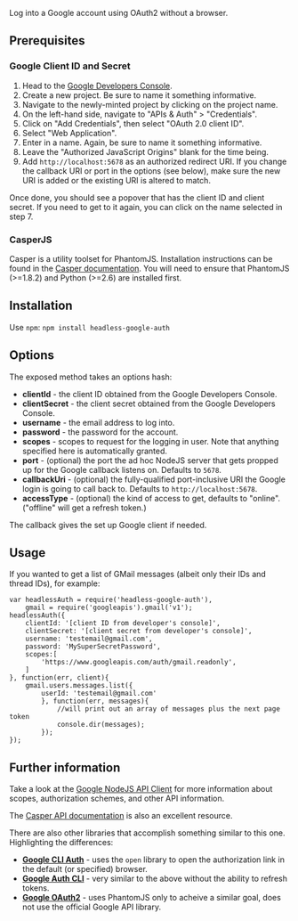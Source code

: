 Log into a Google account using OAuth2 without a browser.

## Prerequisites

### Google Client ID and Secret

1. Head to the [Google Developers Console](https://console.developers.google.com).
1. Create a new project.  Be sure to name it something informative.
1. Navigate to the newly-minted project by clicking on the project name.
1. On the left-hand side, navigate to "APIs & Auth" > "Credentials".
1. Click on "Add Credentials", then select "OAuth 2.0 client ID".
1. Select "Web Application".
1. Enter in a name.  Again, be sure to name it something informative.
1. Leave the "Authorized JavaScript Origins" blank for the time being.
1. Add `http://localhost:5678` as an authorized redirect URI.  If you change the callback URI or port in the options (see below), make sure the new URI is added or the existing URI is altered to match.

Once done, you should see a popover that has the client ID and client secret.  If you need to get to it again, you can click on the name selected in step 7.

### CasperJS

Casper is a utility toolset for PhantomJS.  Installation instructions can be found in the [Casper documentation](http://docs.casperjs.org/en/latest/installation.html).  You will need to ensure that PhantomJS (>=1.8.2) and Python (>=2.6) are installed first.

## Installation

Use `npm`: `npm install headless-google-auth`

## Options

The exposed method takes an options hash:

* **clientId** - the client ID obtained from the Google Developers Console.
* **clientSecret** - the client secret obtained from the Google Developers Console.
* **username** - the email address to log into.
* **password** - the password for the account.
* **scopes** - scopes to request for the logging in user.  Note that anything specified here is automatically granted.
* **port** - (optional) the port the ad hoc NodeJS server that gets propped up for the Google callback listens on.  Defaults to `5678`.
* **callbackUri** - (optional) the fully-qualified port-inclusive URI the Google login is going to call back to. Defaults to `http://localhost:5678`.
* **accessType** - (optional) the kind of access to get, defaults to "online".  ("offline" will get a refresh token.)

The callback gives the set up Google client if needed.

## Usage

If you wanted to get a list of GMail messages (albeit only their IDs and thread IDs), for example:

```
var headlessAuth = require('headless-google-auth'),
    gmail = require('googleapis').gmail('v1');
headlessAuth({
    clientId: '[client ID from developer's console]',
    clientSecret: '[client secret from developer's console]',
    username: 'testemail@gmail.com',
    password: 'MySuperSecretPassword',
    scopes:[
        'https://www.googleapis.com/auth/gmail.readonly',
    ]
}, function(err, client){
    gmail.users.messages.list({
        userId: 'testemail@gmail.com'
        }, function(err, messages){
            //will print out an array of messages plus the next page token
            console.dir(messages);
        });
});
```

## Further information

Take a look at the [Google NodeJS API Client](https://github.com/google/google-api-nodejs-client) for more information about scopes, authorization schemes, and other API information.

The [Casper API documentation](http://docs.casperjs.org/en/latest/modules/index.html) is also an excellent resource.

There are also other libraries that accomplish something similar to this one.  Highlighting the differences:

* **[Google CLI Auth](https://www.npmjs.com/package/google-cli-auth)** - uses the `open` library to open the authorization link in the default (or specified) browser.
* **[Google Auth CLI](https://www.npmjs.com/package/google-auth-cli)** - very similar to the above without the ability to refresh tokens.
* **[Google OAuth2](https://www.npmjs.com/package/google-oauth2)** - uses PhantomJS only to acheive a similar goal, does not use the official Google API library.

